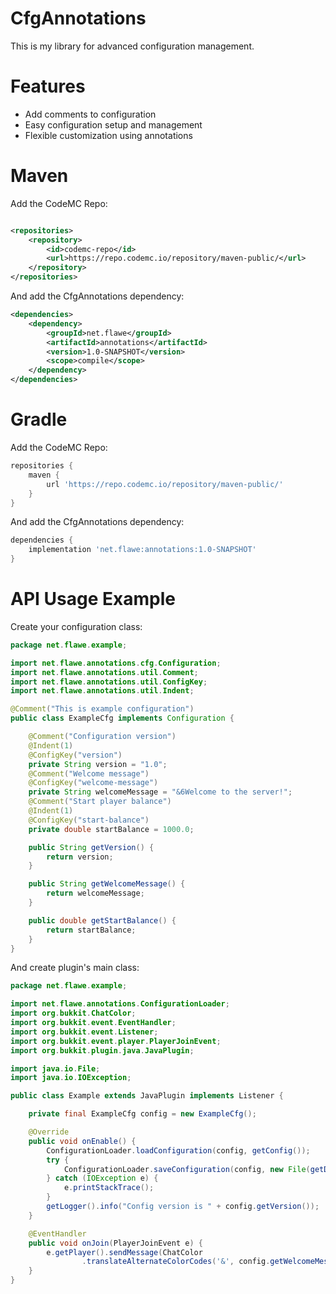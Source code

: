 # CfgAnnotations

This is my library for advanced configuration management.

# Features

<ul>
<li>Add comments to configuration</li>
<li>Easy configuration setup and management</li>
<li>Flexible customization using annotations</li>
</ul>

# Maven

Add the CodeMC Repo:

```xml

<repositories>
    <repository>
        <id>codemc-repo</id>
        <url>https://repo.codemc.io/repository/maven-public/</url>
    </repository>
</repositories>
```

And add the CfgAnnotations dependency:

```xml
<dependencies>
    <dependency>
        <groupId>net.flawe</groupId>
        <artifactId>annotations</artifactId>
        <version>1.0-SNAPSHOT</version>
        <scope>compile</scope>
    </dependency>
</dependencies>
```

# Gradle

Add the CodeMC Repo:

```groovy
repositories {
    maven {
        url 'https://repo.codemc.io/repository/maven-public/'
    }
}
```

And add the CfgAnnotations dependency:

```groovy
dependencies {
    implementation 'net.flawe:annotations:1.0-SNAPSHOT'
}
```

# API Usage Example

Create your configuration class:

```java
package net.flawe.example;

import net.flawe.annotations.cfg.Configuration;
import net.flawe.annotations.util.Comment;
import net.flawe.annotations.util.ConfigKey;
import net.flawe.annotations.util.Indent;

@Comment("This is example configuration")
public class ExampleCfg implements Configuration {

    @Comment("Configuration version")
    @Indent(1)
    @ConfigKey("version")
    private String version = "1.0";
    @Comment("Welcome message")
    @ConfigKey("welcome-message")
    private String welcomeMessage = "&6Welcome to the server!";
    @Comment("Start player balance")
    @Indent(1)
    @ConfigKey("start-balance")
    private double startBalance = 1000.0;

    public String getVersion() {
        return version;
    }

    public String getWelcomeMessage() {
        return welcomeMessage;
    }

    public double getStartBalance() {
        return startBalance;
    }
}
```

And create plugin's main class:

```java
package net.flawe.example;

import net.flawe.annotations.ConfigurationLoader;
import org.bukkit.ChatColor;
import org.bukkit.event.EventHandler;
import org.bukkit.event.Listener;
import org.bukkit.event.player.PlayerJoinEvent;
import org.bukkit.plugin.java.JavaPlugin;

import java.io.File;
import java.io.IOException;

public class Example extends JavaPlugin implements Listener {

    private final ExampleCfg config = new ExampleCfg();

    @Override
    public void onEnable() {
        ConfigurationLoader.loadConfiguration(config, getConfig());
        try {
            ConfigurationLoader.saveConfiguration(config, new File(getDataFolder(), "config.yml"));
        } catch (IOException e) {
            e.printStackTrace();
        }
        getLogger().info("Config version is " + config.getVersion());
    }

    @EventHandler
    public void onJoin(PlayerJoinEvent e) {
        e.getPlayer().sendMessage(ChatColor
                .translateAlternateColorCodes('&', config.getWelcomeMessage()));
    }
}
```
